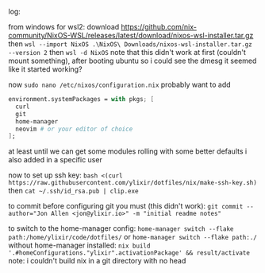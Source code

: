 log:

from windows for wsl2:
download https://github.com/nix-community/NixOS-WSL/releases/latest/download/nixos-wsl-installer.tar.gz
then `wsl --import NixOS .\NixOS\ Downloads/nixos-wsl-installer.tar.gz --version 2`
then `wsl -d NixOS`
note that this didn't work at first (couldn't mount something), after booting ubuntu so i could see the dmesg it seemed like it started working?

now `sudo nano /etc/nixos/configuration.nix` probably want to add
```nix
environment.systemPackages = with pkgs; [
  curl
  git
  home-manager
  neovim # or your editor of choice
];
```

at least until we can get some modules rolling with some better defaults
i also added in a specific user

now to set up ssh key:
`bash <(curl https://raw.githubusercontent.com/ylixir/dotfiles/nix/make-ssh-key.sh)`
then `cat ~/.ssh/id_rsa.pub | clip.exe`

to commit before configuring git you must (this didn't work):
`git commit --author="Jon Allen <jon@ylixir.io>" -m "initial readme notes"`

to switch to the home-manager config: `home-manager switch --flake path:/home/ylixir/code/dotfiles/` or `home-manager switch --flake path:./`
without home-manager installed: `nix build '.#homeConfigurations."ylixir".activationPackage' && result/activate`
note: i couldn't build nix in a git directory with no head
